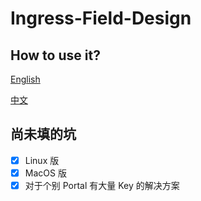 # Ingress-Field-Design

## How to use it?

[English](https://github.com/Konano/Ingress-Field-Design/wiki/Instructions-for-use)

[中文](https://github.com/Konano/Ingress-Field-Design/wiki/%E4%BD%BF%E7%94%A8%E8%AF%B4%E6%98%8E)


## 尚未填的坑

- [x] Linux 版
- [x] MacOS 版
- [x] 对于个别 Portal 有大量 Key 的解决方案